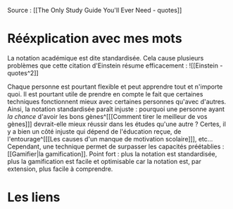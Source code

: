 Source : [[The Only Study Guide You'll Ever Need - quotes]]
# Rééxplication avec mes mots
La notation académique est dite standardisée. Cela cause plusieurs problèmes que cette citation d'Einstein résume efficacement :
![[Einstein - quotes^2]]

Chaque personne est pourtant flexible et peut apprendre tout et n'importe quoi. Il est pourtant utile de prendre en compte le fait que certaines techniques fonctionnent mieux avec certaines personnes qu'avec d'autres. Ainsi, la notation standardisée paraît injuste : pourquoi une personne ayant *la chance* d'avoir les bons gènes^[[[Comment tirer le meilleur de vos gènes]]] devrait-elle mieux réussir dans les études qu'une autre ? Certes, il y a bien un côté injuste qui dépend de l'éducation reçue, de l'entourage^[[[Les causes d'un manque de motivation scolaire]]], etc... Cependant, une technique permet de surpasser les capacités préétablies : [[Gamifier|la gamification]]. Point fort : plus la notation est standardisée, plus la gamification est facile et optimisable car la notation est, par extension, plus facile à comprendre.
# Les liens
